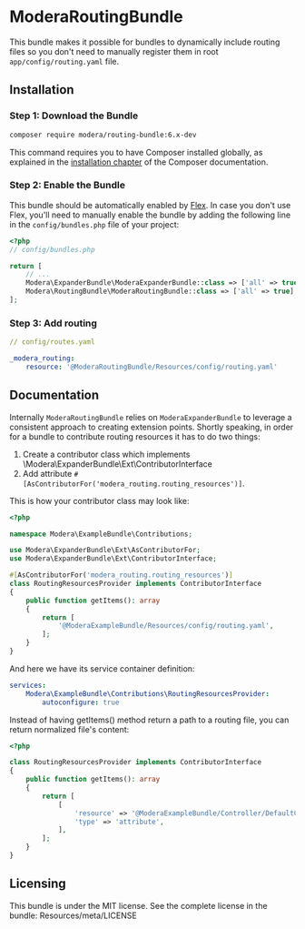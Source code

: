 # ModeraRoutingBundle

This bundle makes it possible for bundles to dynamically include routing files so you don't need to manually register
them in root `app/config/routing.yaml` file.

## Installation

### Step 1: Download the Bundle

``` bash
composer require modera/routing-bundle:6.x-dev
```

This command requires you to have Composer installed globally, as explained
in the [installation chapter](https://getcomposer.org/doc/00-intro.md) of the Composer documentation.

### Step 2: Enable the Bundle

This bundle should be automatically enabled by [Flex](https://symfony.com/doc/current/setup/flex.html).
In case you don't use Flex, you'll need to manually enable the bundle by
adding the following line in the `config/bundles.php` file of your project:

``` php
<?php
// config/bundles.php

return [
    // ...
    Modera\ExpanderBundle\ModeraExpanderBundle::class => ['all' => true], // if you still don't have it
    Modera\RoutingBundle\ModeraRoutingBundle::class => ['all' => true],
];
```

### Step 3: Add routing

``` yaml
// config/routes.yaml

_modera_routing:
    resource: '@ModeraRoutingBundle/Resources/config/routing.yaml'
```

## Documentation

Internally `ModeraRoutingBundle` relies on `ModeraExpanderBundle` to leverage a consistent approach to creating extension
points. Shortly speaking, in order for a bundle to contribute routing resources it has to do two things:

 1. Create a contributor class which implements \Modera\ExpanderBundle\Ext\ContributorInterface
 2. Add attribute `#[AsContributorFor('modera_routing.routing_resources')]`.

This is how your contributor class may look like:

``` php
<?php

namespace Modera\ExampleBundle\Contributions;

use Modera\ExpanderBundle\Ext\AsContributorFor;
use Modera\ExpanderBundle\Ext\ContributorInterface;

#[AsContributorFor('modera_routing.routing_resources')]
class RoutingResourcesProvider implements ContributorInterface
{
    public function getItems(): array
    {
        return [
            '@ModeraExampleBundle/Resources/config/routing.yaml',
        ];
    }
}
```

And here we have its service container definition:

``` yaml
services:
    Modera\ExampleBundle\Contributions\RoutingResourcesProvider:
        autoconfigure: true
```

Instead of having getItems() method return a path to a routing file, you can return normalized file's content:

``` php
<?php

class RoutingResourcesProvider implements ContributorInterface
{
    public function getItems(): array
    {
        return [
            [
                'resource' => '@ModeraExampleBundle/Controller/DefaultController.php',
                'type' => 'attribute',
            ],
        ];
    }
}
```

## Licensing

This bundle is under the MIT license. See the complete license in the bundle:
Resources/meta/LICENSE

